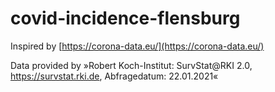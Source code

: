 # covid-incidence-flensburg

Inspired by [https://corona-data.eu/](https://corona-data.eu/)

Data provided by »Robert Koch-Institut: SurvStat@RKI 2.0, https://survstat.rki.de, Abfragedatum: 22.01.2021« 
